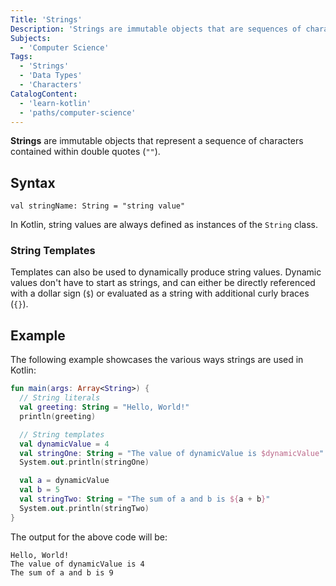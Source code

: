```yaml
---
Title: 'Strings'
Description: 'Strings are immutable objects that are sequences of characters contained within a pair of double quotes.'
Subjects:
  - 'Computer Science'
Tags:
  - 'Strings'
  - 'Data Types'
  - 'Characters'
CatalogContent:
  - 'learn-kotlin'
  - 'paths/computer-science'
---
```


**Strings** are immutable objects that represent a sequence of characters contained within double quotes (`""`).

## Syntax

```pseudo
val stringName: String = "string value"
```

In Kotlin, string values are always defined as instances of the `String` class.

### String Templates

Templates can also be used to dynamically produce string values. Dynamic values don't have to start as strings, and can either be directly referenced with a dollar sign (`$`) or evaluated as a string with additional curly braces (`{}`).

## Example

The following example showcases the various ways strings are used in Kotlin:

```kotlin
fun main(args: Array<String>) {
  // String literals
  val greeting: String = "Hello, World!"
  println(greeting)

  // String templates
  val dynamicValue = 4
  val stringOne: String = "The value of dynamicValue is $dynamicValue"
  System.out.println(stringOne)

  val a = dynamicValue
  val b = 5
  val stringTwo: String = "The sum of a and b is ${a + b}"
  System.out.println(stringTwo)
}
```

The output for the above code will be:

```shell
Hello, World!
The value of dynamicValue is 4
The sum of a and b is 9
```

